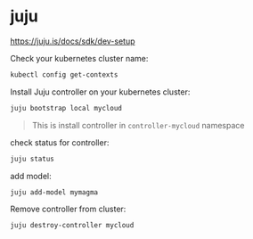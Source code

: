 # juju

https://juju.is/docs/sdk/dev-setup

Check your kubernetes cluster name:
```bash
kubectl config get-contexts
```

Install Juju controller on your kubernetes cluster:
```bash
juju bootstrap local mycloud
```
> This is install controller in `controller-mycloud` namespace

check status for controller:
```bash
juju status
```

add model:
```bash
juju add-model mymagma
```

Remove controller from cluster:
```bash
juju destroy-controller mycloud
```
